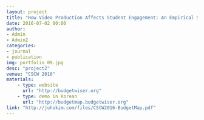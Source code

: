 ```yaml
---
layout: project
title: "How Video Production Affects Student Engagement: An Empirical Sutdy of MOOC Videos"
date: 2016-07-02 00:00
author:
- Admin
- Admin2
categories:
- journal
- publication
img: portfolio_09.jpg
desc: "project2"
venue: "CSCW 2016"
materials:
    - type: website
      url: "http://budgetwiser.org"
    - type: demo in Korean
      url: "http://budgetmap.budgetwiser.org"
link: "http://juhokim.com/files/CSCW2016-BudgetMap.pdf"
---
```

